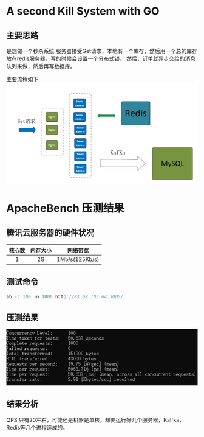# A second Kill System with GO
## 主要思路
是想做一个秒杀系统
服务器接受Get请求，本地有一个库存，然后用一个总的库存放在redis服务器，写的时候会设置一个分布式锁。
然后，订单就异步交给的消息队列来做，然后再写数据库。

主要流程如下
![mark](https://github.com/YJYandHCX/Go_seckill/blob/master/PIC/Jiagou.png "mark")

# ApacheBench 压测结果
## 腾讯云服务器的硬件状况
| 核心数       |内存大小    | 网络带宽  |
| :--------:   | :-----:  | :----:  |
|  1      |2G  | 1Mb/s(125Kb/s)     |
## 测试命令
```javascript
ab -c 100 -n 1000 http://81.68.103.64:3005/
```
## 压测结果
![markdown](https://github.com/YJYandHCX/Go_seckill/blob/master/PIC/Result.png "markdown")

## 结果分析
QPS 只有20左右，可能还是机器是单核，却要运行好几个服务器，Kalfka，Redis等几个进程造成的。
